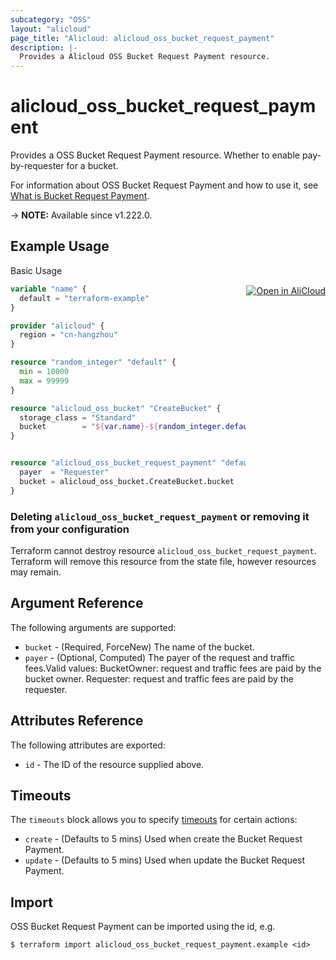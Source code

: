 ```yaml
---
subcategory: "OSS"
layout: "alicloud"
page_title: "Alicloud: alicloud_oss_bucket_request_payment"
description: |-
  Provides a Alicloud OSS Bucket Request Payment resource.
---
```


# alicloud_oss_bucket_request_payment

Provides a OSS Bucket Request Payment resource. Whether to enable pay-by-requester for a bucket.

For information about OSS Bucket Request Payment and how to use it, see [What is Bucket Request Payment](https://www.alibabacloud.com/help/en/oss/developer-reference/putbucketrequestpayment).

-> **NOTE:** Available since v1.222.0.

## Example Usage
<div class="oics-button" style="float: right;margin: 0 0 -40px 0;">
  <a href="https://api.aliyun.com/api-tools/terraform?resource=alicloud_oss_bucket_request_payment&exampleId=9f16db7f-6cbf-083d-612e-45a23b3bfac3fc468f87&activeTab=example&spm=docs.r.oss_bucket_request_payment.0.9f16db7f6c" target="_blank">
    <img alt="Open in AliCloud" src="https://img.alicdn.com/imgextra/i1/O1CN01hjjqXv1uYUlY56FyX_!!6000000006049-55-tps-254-36.svg" style="max-height: 44px; margin: 32px auto; max-width: 100%;">
  </a>
</div>

Basic Usage

```terraform
variable "name" {
  default = "terraform-example"
}

provider "alicloud" {
  region = "cn-hangzhou"
}

resource "random_integer" "default" {
  min = 10000
  max = 99999
}

resource "alicloud_oss_bucket" "CreateBucket" {
  storage_class = "Standard"
  bucket        = "${var.name}-${random_integer.default.result}"
}


resource "alicloud_oss_bucket_request_payment" "default" {
  payer  = "Requester"
  bucket = alicloud_oss_bucket.CreateBucket.bucket
}
```

### Deleting `alicloud_oss_bucket_request_payment` or removing it from your configuration

Terraform cannot destroy resource `alicloud_oss_bucket_request_payment`. Terraform will remove this resource from the state file, however resources may remain.

## Argument Reference

The following arguments are supported:
* `bucket` - (Required, ForceNew) The name of the bucket.
* `payer` - (Optional, Computed) The payer of the request and traffic fees.Valid values: BucketOwner: request and traffic fees are paid by the bucket owner. Requester: request and traffic fees are paid by the requester.

## Attributes Reference

The following attributes are exported:
* `id` - The ID of the resource supplied above.

## Timeouts

The `timeouts` block allows you to specify [timeouts](https://www.terraform.io/docs/configuration-0-11/resources.html#timeouts) for certain actions:
* `create` - (Defaults to 5 mins) Used when create the Bucket Request Payment.
* `update` - (Defaults to 5 mins) Used when update the Bucket Request Payment.

## Import

OSS Bucket Request Payment can be imported using the id, e.g.

```shell
$ terraform import alicloud_oss_bucket_request_payment.example <id>
```